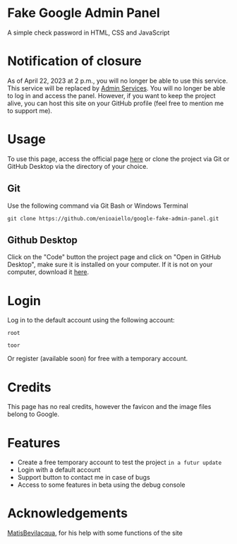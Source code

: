 # Fake Google Admin Panel
A simple check password in HTML, CSS and JavaScript
# Notification of closure
As of April 22, 2023 at 2 p.m., you will no longer be able to use this service. This service will be replaced by [Admin Services](https://enioaiello.github.io/admin-services). You will no longer be able to log in and access the panel. However, if you want to keep the project alive, you can host this site on your GitHub profile (feel free to mention me to support me).
# Usage
To use this page, access the official page [here](https://enioaiello.github.io/google-fake-admin-panel/) or clone the project via Git or GitHub Desktop via the directory of your choice.
## Git
Use the following command via Git Bash or Windows Terminal
```
git clone https://github.com/enioaiello/google-fake-admin-panel.git
```
## Github Desktop
Click on the "Code" button the project page and click on "Open in GitHub Desktop", make sure it is installed on your computer. If it is not on your computer, download it [here](https://desktop.github.com).
# Login
Log in to the default account using the following account:
```
root
```
```
toor
```
Or register (available soon) for free with a temporary account.
# Credits
This page has no real credits, however the favicon and the image files belong to Google.
# Features
- Create a free temporary account to test the project `in a futur update`
- Login with a default account 
- Support button to contact me in case of bugs 
- Access to some features in beta using the debug console
# Acknowledgements
[MatisBevilacqua](https://github.com/MatisBevilacqua), for his help with some functions of the site
